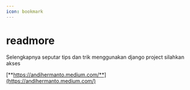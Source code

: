 ```yaml
---
icon: bookmark
---
```


# readmore

Selengkapnya seputar tips dan trik menggunakan django project silahkan akses&#x20;

[**https://andihermanto.medium.com/**](https://andihermanto.medium.com/)
